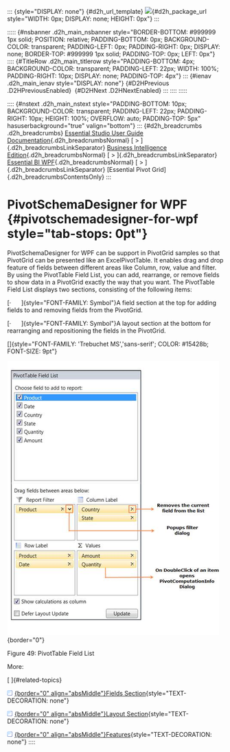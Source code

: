 ::: {style="DISPLAY: none"}
[](ms-xhelp:///?Id=d2h_url_template){#d2h_url_template} ![](!package_url!){#d2h_package_url style="WIDTH: 0px; DISPLAY: none; HEIGHT: 0px"}
:::

::::: {#nsbanner .d2h_main_nsbanner style="BORDER-BOTTOM: #999999 1px solid; POSITION: relative; PADDING-BOTTOM: 0px; BACKGROUND-COLOR: transparent; PADDING-LEFT: 0px; PADDING-RIGHT: 0px; DISPLAY: none; BORDER-TOP: #999999 1px solid; PADDING-TOP: 0px; LEFT: 0px"}
:::: {#TitleRow .d2h_main_titlerow style="PADDING-BOTTOM: 4px; BACKGROUND-COLOR: transparent; PADDING-LEFT: 22px; WIDTH: 100%; PADDING-RIGHT: 10px; DISPLAY: none; PADDING-TOP: 4px"}
::: {#ienav .d2h_main_ienav style="DISPLAY: none"}
[](ms-xhelp:///?Id=05bebead-74f8-4c08-bdc3-d9b8b46c897e){#D2HPrevious .D2HPreviousEnabled}  [](ms-xhelp:///?Id=30e2b2bc-ed51-4082-bfaa-c168692dd8ef){#D2HNext .D2HNextEnabled}
:::
::::
:::::

:::: {#nstext .d2h_main_nstext style="PADDING-BOTTOM: 10px; BACKGROUND-COLOR: transparent; PADDING-LEFT: 22px; PADDING-RIGHT: 10px; HEIGHT: 100%; OVERFLOW: auto; PADDING-TOP: 5px" hasuserbackground="true" valign="bottom"}
::: {#d2h_breadcrumbs .d2h_breadcrumbs}
[Essential Studio User Guide Documentation](ms-xhelp:///?Id=12457748-09e3-4d74-a240-8e049cedf030){.d2h_breadcrumbsNormal} [ \> ]{.d2h_breadcrumbsLinkSeparator} [Business Intelligence Edition](ms-xhelp:///?Id=fdf33dd8-62b2-47b9-ad7b-fc50e590bca5){.d2h_breadcrumbsNormal} [ \> ]{.d2h_breadcrumbsLinkSeparator} [Essential BI WPF](ms-xhelp:///?Id=41e3d586-d922-4a01-8272-679fe4ae7343){.d2h_breadcrumbsNormal} [ \> ]{.d2h_breadcrumbsLinkSeparator} [Essential Pivot Grid]{.d2h_breadcrumbsContentsOnly}
:::

# PivotSchemaDesigner for WPF {#pivotschemadesigner-for-wpf style="tab-stops: 0pt"}

PivotSchemaDesigner for WPF can be support in PivotGrid samples so that PivotGrid can be presented like an ExcelPivotTable. It enables drag and drop feature of fields between different areas like Column, row, value and filter. By using the PivotTable Field List, you can add, rearrange, or remove fields to show data in a PivotGrid exactly the way that you want. The PivotTable Field List displays two sections, consisting of the following items:

[·      ]{style="FONT-FAMILY: Symbol"}A field section at the top for adding fields to and removing fields from the PivotGrid.

[·      ]{style="FONT-FAMILY: Symbol"}A layout section at the bottom for rearranging and repositioning the fields in the PivotGrid.

[]{style="FONT-FAMILY: 'Trebuchet MS','sans-serif'; COLOR: #15428b; FONT-SIZE: 9pt"} 

![Description: C:\\Users\\dwarageshmb\\Desktop\\Doc Images\\PivotGrid WPF\\7.png](ImagesExt/image42_52.jpg){border="0"}

Figure 49: PivotTable Field List

More:

[ ]{#related-topics}

[![](button.gif){border="0" align="absMiddle"}Fields Section](ms-xhelp:///?Id=30e2b2bc-ed51-4082-bfaa-c168692dd8ef){style="TEXT-DECORATION: none"}

[![](button.gif){border="0" align="absMiddle"}Layout Section](ms-xhelp:///?Id=8be0dd5a-417c-4808-9814-aa1bf85f27b6){style="TEXT-DECORATION: none"}

[![](button.gif){border="0" align="absMiddle"}Features](ms-xhelp:///?Id=440b4c51-aba4-497a-a486-56dccca496e1){style="TEXT-DECORATION: none"}
::::
